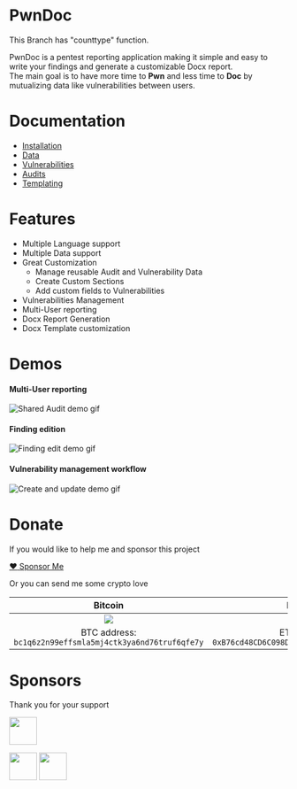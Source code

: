 # PwnDoc
This Branch has "counttype" function.

PwnDoc is a pentest reporting application making it simple and easy to write your findings and generate a customizable Docx report.  
The main goal is to have more time to **Pwn** and less time to **Doc** by mutualizing data like vulnerabilities between users.

# Documentation
- [Installation](https://pwndoc.github.io/pwndoc/#/installation)
- [Data](https://pwndoc.github.io/pwndoc/#/data)
- [Vulnerabilities](https://pwndoc.github.io/pwndoc/#/vulnerabilities)
- [Audits](https://pwndoc.github.io/pwndoc/#/audits)
- [Templating](https://pwndoc.github.io/pwndoc/#/docxtemplate)


# Features

- Multiple Language support
- Multiple Data support
- Great Customization
  - Manage reusable Audit and Vulnerability Data
  - Create Custom Sections
  - Add custom fields to Vulnerabilities
- Vulnerabilities Management
- Multi-User reporting
- Docx Report Generation
- Docx Template customization

# Demos

#### Multi-User reporting
![Shared Audit demo gif](https://raw.githubusercontent.com/pwndoc/pwndoc/master/demos/shared_audit_demo.gif)

#### Finding edition
![Finding edit demo gif](https://raw.githubusercontent.com/pwndoc/pwndoc/master/demos/audit_finding_demo.gif)

#### Vulnerability management workflow
![Create and update demo gif](https://raw.githubusercontent.com/pwndoc/pwndoc/master/demos/create_and_update_finding.gif)

# Donate

If you would like to help me and sponsor this project

[:heart: Sponsor Me](https://github.com/sponsors/yeln4ts)

Or you can send me some crypto love

| Bitcoin | Ethereum |
|:----------------------------------------:|:--------:|
| <img src="https://user-images.githubusercontent.com/4255028/160478210-ddc3b0ec-6eeb-4112-b1f0-ff1a4ee7c074.png">| <img src="https://user-images.githubusercontent.com/4255028/160478210-ddc3b0ec-6eeb-4112-b1f0-ff1a4ee7c074.png"> |
| BTC address: `bc1q6z2n99effsmla5mj4ctk3ya6nd76truf6qfe7y` | ETH address: `0xB76cd48CD6C098DE85928e125b44057D3B372821` |

# Sponsors

Thank you for your support

[<img src="https://user-images.githubusercontent.com/4255028/160469615-51ae233b-38d3-4e05-adaf-0ad8633e101f.png" height="50">](https://www.on-x.com)

[<img src="https://github.com/relaxedricky.png" height="50" />](https://github.com/relaxedricky)
[<img src="https://github.com/belane.png" height="50" />](https://github.com/belane)
